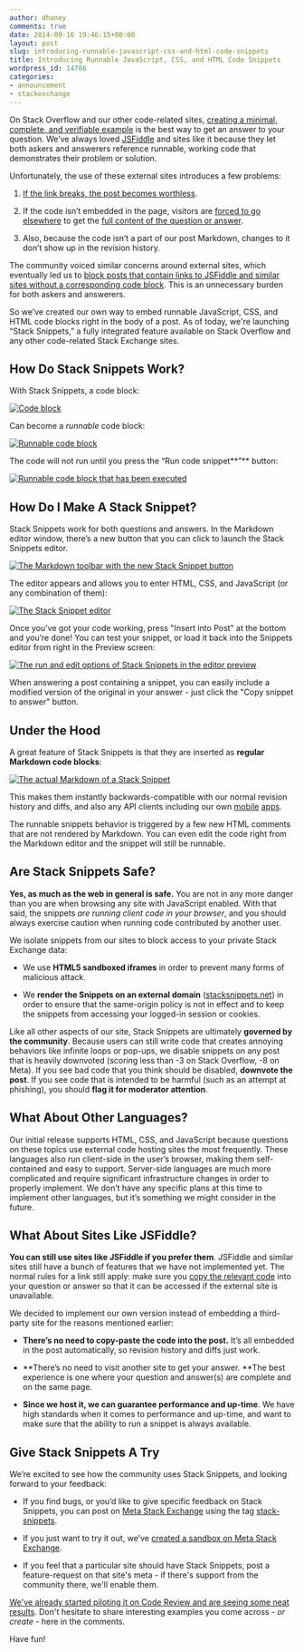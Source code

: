 ```yaml
---
author: dhaney
comments: true
date: 2014-09-16 19:46:15+00:00
layout: post
slug: introducing-runnable-javascript-css-and-html-code-snippets
title: Introducing Runnable JavaScript, CSS, and HTML Code Snippets
wordpress_id: 14786
categories:
- announcement
- stackexchange
---
```


On Stack Overflow and our other code-related sites, [creating a minimal, complete, and verifiable example](http://stackoverflow.com/help/mcve) is the best way to get an answer to your question. We’ve always loved [JSFiddle](http://www.jsfiddle.net) and sites like it because they let both askers and answerers reference runnable, working code that demonstrates their problem or solution.

Unfortunately, the use of these external sites introduces a few problems:



	
  1. [If the link breaks, the post becomes worthless](http://meta.stackexchange.com/questions/114942/when-jsfiddle-and-other-related-sites-are-gone-so-is-the-information).

	
  2. If the code isn’t embedded in the page, visitors are [forced to go elsewhere](http://meta.stackexchange.com/questions/8231/are-answers-that-just-contain-links-elsewhere-really-good-answers) to get the [full content of the question or answer](http://meta.stackexchange.com/questions/80978/questions-linking-to-external-web-sites-instead-of-showing-code).

	
  3. Also, because the code isn’t a part of our post Markdown, changes to it don’t show up in the revision history.


The community voiced similar concerns around external sites, which eventually led us to [block posts that contain links to JSFiddle and similar sites without a corresponding code block](http://meta.stackexchange.com/questions/149890/prevent-posts-with-links-to-jsfiddle-and-no-code). This is an unnecessary burden for both askers and answerers.

So we’ve created our own way to embed runnable JavaScript, CSS, and HTML code blocks right in the body of a post. As of today, we're launching “Stack Snippets,” a fully integrated feature available on Stack Overflow and any other code-related Stack Exchange sites.


## How Do Stack Snippets Work?


With Stack Snippets, a code block:


[![Code block](//i.stack.imgur.com/kZPXw.png)](//i.stack.imgur.com/kZPXw.png)


Can become a _runnable_ code block:


[![Runnable code block](//i.stack.imgur.com/YMvu1.png)](//i.stack.imgur.com/YMvu1.png)


The code will not run until you press the “Run code snippet**”** button:


[![Runnable code block that has been executed](//i.stack.imgur.com/b9ukx.png)](//i.stack.imgur.com/b9ukx.png)




## How Do I Make A Stack Snippet?


Stack Snippets work for both questions and answers. In the Markdown editor window, there’s a new button that you can click to launch the Stack Snippets editor.


[![The Markdown toolbar with the new Stack Snippet button](//i.stack.imgur.com/h6BFu.png)](//i.stack.imgur.com/h6BFu.png)


The editor appears and allows you to enter HTML, CSS, and JavaScript (or any combination of them):


[![The Stack Snippet editor](//i.stack.imgur.com/wx8jF.png)](//i.stack.imgur.com/wx8jF.png)


Once you’ve got your code working, press "Insert into Post" at the bottom and you’re done! You can test your snippet, or load it back into the Snippets editor from right in the Preview screen:


[![The run and edit options of Stack Snippets in the editor preview](//i.stack.imgur.com/KO2TC.png)](//i.stack.imgur.com/KO2TC.png)


When answering a post containing a snippet, you can easily include a modified version of the original in your answer - just click the "Copy snippet to answer" button.


## Under the Hood


A great feature of Stack Snippets is that they are inserted as **regular Markdown code blocks**:


[![The actual Markdown of a Stack Snippet](//i.stack.imgur.com/zXjtQ.png)](//i.stack.imgur.com/zXjtQ.png)


This makes them instantly backwards-compatible with our normal revision history and diffs, and also any API clients including our own [mobile](http://blog.stackoverflow.com/2014/05/stack-exchange-for-iphone-is-here) [apps](http://blog.stackoverflow.com/2014/01/stack-exchange-for-android-is-here).

The runnable snippets behavior is triggered by a few new HTML comments that are not rendered by Markdown. You can even edit the code right from the Markdown editor and the snippet will still be runnable.


## Are Stack Snippets Safe?


**Yes, as much as the web in general is safe.** You are not in any more danger than you are when browsing any site with JavaScript enabled. With that said, the snippets _are running client code in your browser_, and you should always exercise caution when running code contributed by another user.

We isolate snippets from our sites to block access to your private Stack Exchange data:



	
  * We use **HTML5 sandboxed iframes** in order to prevent many forms of malicious attack.

	
  * We **render the Snippets on an external domain** ([stacksnippets.net](http://stacksnippets.net)) in order to ensure that the same-origin policy is not in effect and to keep the snippets from accessing your logged-in session or cookies.


Like all other aspects of our site, Stack Snippets are ultimately **governed by the community**. Because users can still write code that creates annoying behaviors like infinite loops or pop-ups, we disable snippets on any post that is heavily downvoted (scoring less than -3 on Stack Overflow, -8 on Meta). If you see bad code that you think should be disabled, **downvote the post**. If you see code that is intended to be harmful (such as an attempt at phishing), you should **flag it for moderator attention**.


## What About Other Languages?


Our initial release supports HTML, CSS, and JavaScript because questions on these topics use external code hosting sites the most frequently. These languages also run client-side in the user’s browser, making them self-contained and easy to support. Server-side languages are much more complicated and require significant infrastructure changes in order to properly implement. We don’t have any specific plans at this time to implement other languages, but it’s something we might consider in the future.


## What About Sites Like JSFiddle?


**You can still use sites like JSFiddle if you prefer them**. JSFiddle and similar sites still have a bunch of features that we have not implemented yet. The normal rules for a link still apply: make sure you [copy the relevant code](http://meta.stackexchange.com/questions/84342/answer-that-only-contains-a-link-to-jsfiddle) into your question or answer so that it can be accessed if the external site is unavailable.

We decided to implement our own version instead of embedding a third-party site for the reasons mentioned earlier:



	
  * **There’s no need to copy-paste the code into the post.** It’s all embedded in the post automatically, so revision history and diffs just work.

	
  * **There’s no need to visit another site to get your answer. **The best experience is one where your question and answer(s) are complete and on the same page.

	
  * **Since we host it, we can guarantee performance and up-time**. We have high standards when it comes to performance and up-time, and want to make sure that the ability to run a snippet is always available.




## Give Stack Snippets A Try


We’re excited to see how the community uses Stack Snippets, and looking forward to your feedback:



	
  * If you find bugs, or you’d like to give specific feedback on Stack Snippets, you can post on [Meta Stack Exchange](http://meta.stackexchange.com/questions/ask?tags=stack-snippets) using the tag [stack-snippets](http://meta.stackexchange.com/questions/tagged/stack-snippets).

	
  * If you just want to try it out, we’ve [created a sandbox on Meta Stack Exchange](http://meta.stackexchange.com/questions/239456/stack-snippets-sandbox-try-it-out-here).

	
  * If you feel that a particular site should have Stack Snippets, post a feature-request on that site's meta - if there's support from the community there, we'll enable them.


[We've already started piloting it on Code Review and are seeing some neat results](http://codereview.stackexchange.com/questions/62577/bouncing-stacking-boxes). Don't hesitate to share interesting examples you come across - _or create_ - here in the comments.

Have fun!
